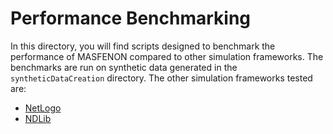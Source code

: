 # Performance Benchmarking
In this directory, you will find scripts designed to benchmark the performance of MASFENON compared to other simulation frameworks.
The benchmarks are run on synthetic data generated in the `syntheticDataCreation` directory.
The other simulation frameworks tested are:
- [NetLogo](https://ccl.northwestern.edu/netlogo/)
- [NDLib](https://ndlib.readthedocs.io/en/latest/)